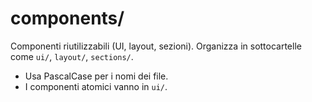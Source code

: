 # components/

Componenti riutilizzabili (UI, layout, sezioni). Organizza in sottocartelle come `ui/`, `layout/`, `sections/`.

- Usa PascalCase per i nomi dei file.
- I componenti atomici vanno in `ui/`.
